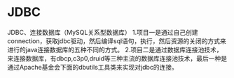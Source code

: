 # JDBC
JDBC、连接数据库（MySQL关系型数据库）
1.项目一是通过自己创建connection，获取jdbc驱动，然后编译sql语句，执行，然后资源的关闭的方式来进行的java连接数据库的五种不同的方式。
2.项目二是通过数据库连接池技术，来连接数据库，有dbcp,c3p0,druid等三种主流的数据库连接池技术，最后一种是通过Apache基金会下面的dbutils工具类来实现对jdbc的连接。
